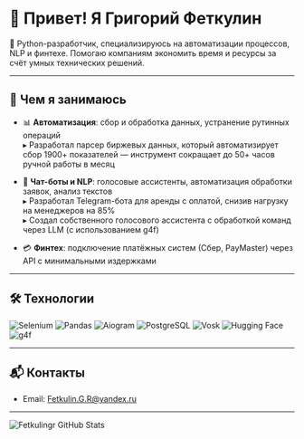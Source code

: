 # 👋 Привет! Я Григорий Феткулин

🧠 Python-разработчик, специализируюсь на автоматизации процессов, NLP и финтехе. Помогаю компаниям экономить время и ресурсы за счёт умных технических решений.

---

## 💼 Чем я занимаюсь

- 📊 **Автоматизация**: сбор и обработка данных, устранение рутинных операций  
  ▸ Разработал парсер биржевых данных, который автоматизирует сбор 1900+ показателей — инструмент сокращает до 50+ часов ручной работы в месяц

- 🤖 **Чат-боты и NLP**: голосовые ассистенты, автоматизация обработки заявок, анализ текстов  
  ▸ Разработал Telegram-бота для аренды с оплатой, снизив нагрузку на менеджеров на 85%  
  ▸ Создал собственного голосового ассистента с обработкой команд через LLM (с использованием g4f)

- 💳 **Финтех**: подключение платёжных систем (Сбер, PayMaster) через API с минимальными издержками

---

## 🛠️ Технологии

<p align="left">
  <img src="https://img.shields.io/badge/Selenium-43B02A?style=for-the-badge&logo=selenium&logoColor=white" alt="Selenium"/>
  <img src="https://img.shields.io/badge/Pandas-150458?style=for-the-badge&logo=pandas&logoColor=white" alt="Pandas"/>
  <img src="https://img.shields.io/badge/Aiogram-0088CC?style=for-the-badge&logo=telegram&logoColor=white" alt="Aiogram"/>
  <img src="https://img.shields.io/badge/PostgreSQL-336791?style=for-the-badge&logo=postgresql&logoColor=white" alt="PostgreSQL"/>
  <img src="https://img.shields.io/badge/Vosk-FFD700?style=for-the-badge&logo=voice&logoColor=black" alt="Vosk"/>
  <img src="https://img.shields.io/badge/HuggingFace-FCC624?style=for-the-badge&logo=huggingface&logoColor=black" alt="Hugging Face"/>
  <img src="https://img.shields.io/badge/g4f-000000?style=for-the-badge&logo=OpenAI&logoColor=white" alt="g4f"/>
</p>


---

## 📬 Контакты
- Email: [Fetkulin.G.R@yandex.ru](mailto:Fetkulin.G.R@yandex.ru)
---
![Fetkulingr GitHub Stats](https://github-readme-stats.vercel.app/api?username=fetgrigory&count_private=true&hide=contribs&show_icons=true&theme=merko)
